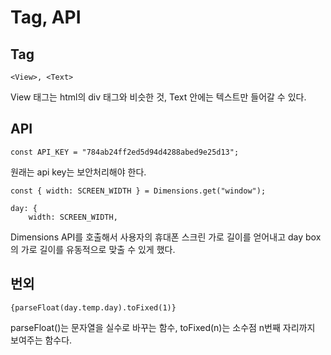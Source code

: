Tag, API
=======
Tag
-------
```
<View>, <Text>
```
View 태그는 html의 div 태그와 비슷한 것, Text 안에는 텍스트만 들어갈 수 있다.

API
------
```
const API_KEY = "784ab24ff2ed5d94d4288abed9e25d13";
```
원래는 api key는 보안처리해야 한다.

```
const { width: SCREEN_WIDTH } = Dimensions.get("window");

day: {
    width: SCREEN_WIDTH,
```
Dimensions API를 호출해서 사용자의 휴대폰 스크린 가로 길이를 얻어내고 day box의 가로 길이를 유동적으로 맞출 수 있게 했다.

번외
------
```
{parseFloat(day.temp.day).toFixed(1)}
```
parseFloat()는 문자열을 실수로 바꾸는 함수, toFixed(n)는 소수점 n번째 자리까지 보여주는 함수다.